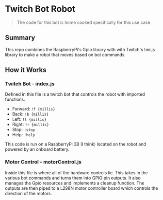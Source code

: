 # Twitch Bot Robot

> The code for this bot is home cooked specifically for this use case

## Summary

This repo combines the RaspberryPi's Gpio library with with Twitch's tmi.js library to make a robot that moves based on bot commands.

## How it Works

### Twitch Bot - index.js

Defined in this file is a twitch bot that controls the robot with imported functions.

- Forward: `!f {millis}`
- Back: `!b {millis}`
- Left: `!l {millis}`
- Right: `!r {millis}`
- Stop: `!stop`
- Help: `!help`

This code is run on a RaspberryPi 3B (I think) located on the robot and powered by an onboard battery.

### Motor Control - motorControl.js

Inside this file is where all of the hardware controls lie. This takes in the various bot commands and turns them into GPIO pin outputs. It also manages the Gpio resources and implements a cleanup function. The outputs are then piped to a L298N motor controller board which controls the direction of the motors.

